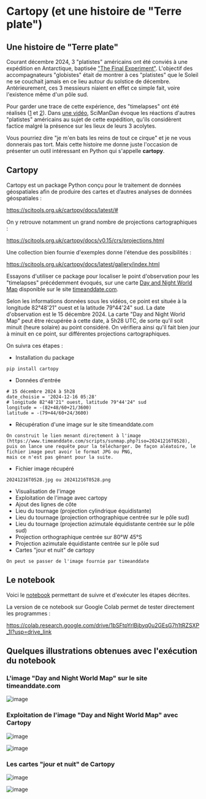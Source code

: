 # Cartopy (et une histoire de "Terre plate")

## Une histoire de "Terre plate"

Courant décembre 2024, 3 "platistes" américains ont été conviés à une expédition en Antarctique, baptisée ["The Final Experiment"](https://www.the-final-experiment.com/). L'objectif des accompagnateurs "globistes" était de montrer à ces "platistes" que le Soleil ne se couchait jamais en ce lieu autour du solstice de décembre. Antérieurement, ces 3 messieurs niaient en effet ce simple fait, voire l'existence même d'un pôle sud.

Pour garder une trace de cette expérience, des "timelapses" ont été réalisés ([1](https://www.youtube.com/watch?v=n9_cU3EDWG4) et [2](https://www.youtube.com/watch?v=xR3wPw2MoG0)). Dans [une vidéo](https://www.youtube.com/watch?v=dEc86p1vgLM), SciManDan évoque les réactions d'autres "platistes" américains au sujet de cette expédition, qu'ils considèrent factice malgré la présence sur les lieux de leurs 3 acolytes.

Vous pourriez dire "je m'en bats les reins de tout ce cirque" et je ne vous donnerais pas tort. Mais cette histoire me donne juste l'occasion de présenter un outil intéressant en Python qui s'appelle **cartopy**.

## Cartopy

Cartopy est un package Python conçu pour le traitement de données géospatiales afin de produire des cartes et d’autres analyses de données géospatiales :

https://scitools.org.uk/cartopy/docs/latest/#

On y retrouve notamment un grand nombre de projections cartographiques :

https://scitools.org.uk/cartopy/docs/v0.15/crs/projections.html

Une collection bien fournie d'exemples donne l'étendue des possibilités :

https://scitools.org.uk/cartopy/docs/latest/gallery/index.html

Essayons d'utiliser ce package pour localiser le point d'observation pour les "timelapses" précédemment évoqués, sur une carte [Day and Night World Map](https://www.timeanddate.com/worldclock/sunearth.html) disponible sur le site [timeanddate.com](https://www.timeanddate.com/).

Selon les informations données sous les vidéos, ce point est située à la longitude 82°48'21" ouest et la latitude 79°44'24" sud. La date d'observation est le 15 décembre 2024. La carte "Day and Night World Map" peut être récupérée à cette date, à 5h28 UTC, de sorte qu'il soit minuit (heure solaire) au point considéré. On vérifiera ainsi qu'il fait bien jour à minuit en ce point, sur différentes projections cartographiques.

On suivra ces étapes :
- Installation du package
```
pip install cartopy
```
- Données d'entrée
```
# 15 décembre 2024 à 5h28
date_choisie = '2024-12-16 05:28'
# longitude 82°48'21" ouest, latitude 79°44'24" sud
longitude = -(82+48/60+21/3600)
latitude = -(79+44/60+24/3600)
```
- Récupération d'une image sur le site timeanddate.com
```
On construit le lien menant directement à l'image (https://www.timeanddate.com/scripts/sunmap.php?iso=20241216T0528),
puis on lance une requête pour la télécharger. De façon aléatoire, le fichier image peut avoir le format JPG ou PNG,
mais ce n'est pas gênant pour la suite.
```
- Fichier image récupéré
```
20241216T0528.jpg ou 20241216T0528.png
```
- Visualisation de l'image
- Exploitation de l'image avec cartopy
- Ajout des lignes de côte
- Lieu du tournage (projection cylindrique équidistante)
- Lieu du tournage (projection orthographique centrée sur le pôle sud)
- Lieu du tournage (projection azimutale équidistante centrée sur le pôle sud)
- Projection orthographique centrée sur 80°W 45°S
- Projection azimutale équidistante centrée sur le pôle sud
- Cartes "jour et nuit" de cartopy
```
On peut se passer de l'image fournie par timeanddate
```

## Le notebook

Voici le [notebook](cartopy.ipynb) permettant de suivre et d'exécuter les étapes décrites.

La version de ce notebook sur Google Colab permet de tester directement les programmes :

https://colab.research.google.com/drive/1bSFtpYrlBjbyq0u2GEsG7h1tRZSXP_1I?usp=drive_link

## Quelques illustrations obtenues avec l'exécution du notebook

### L'image "Day and Night World Map" sur le site timeanddate.com

![image](https://github.com/user-attachments/assets/57bb8c34-b520-4dd6-85c5-f8e606e403ce)

### Exploitation de l'image "Day and Night World Map" avec Cartopy

![image](https://github.com/user-attachments/assets/5dee885b-40c5-4f23-b69b-484647c5bc04)

![image](https://github.com/user-attachments/assets/2209e72e-8253-41b5-95c5-a6fe83fb7afb)

### Les cartes "jour et nuit" de Cartopy

![image](https://github.com/user-attachments/assets/05129a65-24c2-4803-8ffa-0bb29313a36e)

![image](https://github.com/user-attachments/assets/1dfeb5e6-e0a8-4b24-988e-42ccb2ceca2f)





